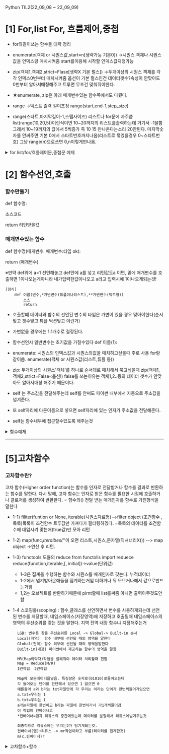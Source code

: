 Python TIL2(22_09_08 ~ 22_09_09)

# [1] For,list For, 흐름제어,중첩
- for와같이쓰는 함수들 대략 정리

- enumerate(객체 or 시퀀스값,start=n[생략가능 기본0])
    ->시퀀스 객체나 시퀀스값을 인덱스랑 매치시켜줌 start를이용해 시작할 인덱스값지정가능

- zip(객체1,객체2,strict=Flase[생략X 기본 펄스])
    ->두개이상의 시퀀스 객체를 각각 인덱스0번부터 매치시켜줌
      옵션이 기본 펄스인건 데이터갯수?속성이 안맞아도 0번부터 알아서매칭해주고
      트루면 무조건 맞춰줘야한다.

- ★enumerate, zip은 아래 매개변수있는 함수쪽에서도 다뤘다.

- range ->텍스트 출력 길이조정 range(start,end-1,step_size)
- range(스타트,마지막길이-1,스탭사이즈)
       리스트나 for문에 자주씀
       list(range(10,20,5))이런식이면 10~20까지의 리스트를출력하는데 거기서 -1을함
       그래서 10~19까지의 값에서 5씩증가 즉 10 15 만나온다는소리 20안된다.
       마지막숫자를 안써주면 기본 0에서 스타트번호까지나옴(리스트로 묶었을경우 0~스타트번호)
       그냥 range(n)으로쓰면 0,n이렇게만나옴.

<details>
<summary>for list/for/흐름제어문,중첩문 예제</summary>

```python

#for문을 이용해서 1-10까지 출력
#*sep는 리스트,튜플 등 시퀀스(순서자료형)에는X

b = [1, 2, 3, 4, 5, 6, 7, 8, 9, 10]
c=0

for a in b:
    c += a      #c는 토탈값,즉 sum이고 for a의 값을 더한다.
                #객체변수 a에는 b의값이 하나하나씩 대입이되는거니까 a=1 한순환끝,a=2순환끝
                # c +=a 는 c= c+a라는의미니까 0(c)+a(b의리스트값,1,2,3,...)
                #그리고c또한반복이기때문에 더한값이 자꾸 누적되는것
else:
    print(c)

#for 를 이용해 변수두개받기 (리스트,튜플)

c=[(1,2),(3,4),(5,6)]        #리스트 1,2가 인덱스0번지, 묶여있는게 한세트

for (a,b) in c :            #a,b라는애가 in에서 2개만 출력하는것, a,b는1,2
        print(a,b)          #c에서 a,b 즉 리스트의 첫번쨰 두번재 저 형식대로 가져오는것.
                            #출력도 a,b로하면 당연히 c에서가져온 각 묶음의 앞 두개의숫자 출력함
                            #그래서 중요한건 가져오려는갯수와 출력하려는 갯수가 같아야한다
                            #ex) c안에 (1,2),(3,4),(5,6)인데 for에서 (a,b,c)를 가져온다면 오류남!

#enumerate,zip

for x,y in enumerate(['abc','111','322','4444'],start=111):    #스타트값은 enumerate갯수만큼 증가
    print(x,y)                                                 #여기는 x자리에 스타트번호 y에는 enumerate안의                                                   리스트값


print('사용x')            #이거는 range와len이용. ragne안에는 숫자가와야하니까 len으로 a의 갯수를 세어가지고옴 3
a=['111','222','333']
for i in range(len(a)):         #그러면 이제 i가 100에서부터 세개만큼증가함(a의갯수만큼)
    print(i+100,a[i])



a01=[1,2,3,4]
a02=['a','b']
for res in zip(a01,a02 ,strict=False):
    print(res)              #이건 각각 변수의 값들과 하나씩 매치함 1은 a 2는b
                            #FALSE를 쓰는이유는 저렇게 두 변수가 데이터의 길이가 달라도
                            #알아서 처리할수있기때문임. TRUE쓰면 데이터갯수안맞으면 큰일
#1. zip
names = ['홍길동', '김길동', '이길동']
ages = [24, 50, 18]

for name, age in zip(names, ages):
    print(name, age)

#2. 추가된 목록
points = [100, 85, 90]

for name, age, point in zip(names, ages, points):
    print(name, age, point)


#zip_logest(iter1,....fillvalue=20)
#3. 추가된 목록을 이용해서 없는 데이터는 None로 채움
from itertools import zip_longest   #itertools에서 zip_longeset을 불러와서실행 꼭불러와줘야함
                                    #개수가 남는부분,즉 잉여값은 None으로 처리함(오류x)
names = names = ['홍길동', '김길동', '이길동','최길동']
ages = [24, 50, 18]

for name, age in zip_longest(names, ages):
    print(name, age)


#4. 추가된 목록을 이용해서 없는 데이터는 값 20으로 채움
for name, age in zip_longest(names, ages, fillvalue=20): #위와같은건데 값20으로채움
    print(name, age)


#5. 추가된 목록을 이용해서 없는 데이터는 값 20으로 채움
points = [100, 85]
for name, age, point in zip_longest(names, ages, points, fillvalue=20):
    print(name, age, point)

★for list를 알아보자★

#1 구문을 살펴보기
res =[a**2 for a in range(10)]  # 리스트로 묶었기때문에 a가 0부터9가될때가지(range가10이라 0-10인데 -1한값까지만)
                                #튼a가 9가될때까지 a(1,2,3,4,5,5,6..)**2(제곱)을 반복
                                # **2 는  2제곱
print(res)

for+if 를 리스트로
[수식 및 리턴변수 (3) for 변수(2) in 시퀀스(1) if 조건식]
    #ex)my_list = [a for a in range(10) if a % 2 == 0]
        #->a먼저 선언하고, 또 a를 for에서 리턴값을가져오는 변수로 선언하고 마지막에 조건식


print('for 문을 조건식과 함께 출력 해보자')

odd_even=[]
for i in range(10):
    if i%2 == 1:
        odd_even.append('odd')
    else:
        odd_even.append('evenn')
print(odd_even)

else값이 있는 for+if 리스트
#변수명 = [true리턴값 if 조건식 else false리턴값 for 변수 in 시퀀스]

odd_even=['odd' if i % 2 ==1 else 'even' for i in range(10)] ,와 줄바꿈이없다. 위,아래 같은결과

#7 zip을 이용해서 list for

names = ['홍길동', '김길동', '이길동']
ages = [24, 50, 18]

for name, age in zip(names, ages):
    print(name, age)

a = [(name,age)for name, age, in zip(names,ages)] #(a,b) for 객체1,객체2 in zip(name,ages)
                                                  #객체 1,2를 zip함
print(a)

#zip

#목록을 한꺼번에 묶어서 리턴 1,10 : 2,20: 3,30
for x ,y in zip([1,2,3],[10,20,30]):
        print(x+y)


#목록을 묶어서 set으로 리턴
print(set(zip(['a','b','c'],[1,2,3])))

#목록을 묶어서 dict으로 리턴

keys=('cat','dog','duck')
valuse=('야옹','멍멍')
#a=('ad','dd','aaa')
print(dict(zip(keys,valuse)))


#outer for 와 inner for
# ↓ 기본형
for 변수 in 시퀀스 :   ---outer for
    for 변수 in 시퀀스 :  ----inner for
        명령

#응용 중첩for를 이용해 구구단을출력
print('1.중첩 for를 이용해서 구구단을 출력해보자')

for a in range(2,10):    # outer 2~9. 앞의숫자 n*m의 n
    print(f'나는{a}단')
    for b in range(1,9): #ineer 1~8 뒤의숫자  n*m의 m
        print("%d * %d = %d" % (a,b,(a*b)))

    print(end="\n")


print('case 1')
l1 = [1, 2, 3]
l2 = [10, 20, 30]
for i in l1:             #1,2,3이 각 이너의값을 하나씩 매칭.
    for j in l2:        #10,20,30 .. 10,20,30 위의 아웃for가 끝날때마다 초기화
        print(i, j)     # 1 10 2 10 1 30 2 10 2 20 2 30 .식으로 나옴.
```
</details>

# [2] 함수선언,호출

### 함수만들기

def 함수명:
    
소스코드
    
return 리턴받을값

### 매개변수있는 함수

def 함수명(매개변수. 매개변수:타입 ok):

return (매개변수)

※만약 def위에 a=1 선언해놓고 def안에 a를 넣고 리턴값도a
이면, 밑에 매개변수를 호출하면 1이나오는게아니라 내가입력한값이나오고
a라고 입력시에 1이나오게되는것!

    [형식]
        def 이름(변수,*가변변수(튜플이나리스트),**가변변수(딕트형))
            소스
            return
-  호출할떄 데이터와 함수의 선언된 변수의 타입은 가변이 있을 경우 맞아야한다(순서맞고 갯수맞고 튜플 딕션맞고 이런거)

- 가변없을 경우에는 1:1개수로 결정된다.

- 함수선언시 일반변수는 초기값을 가질수있다 def 이름(1): 


- enumerate: 시퀀스의 인덱스값과 시퀀스의값을 매치하고싶을때 주로 사용
    for랑 같이씀. enumerate(객체 or 시퀀스값(리스트,튜플 등))

- zip:  두개이상의 시퀀스'객체'를 하나로 순서대로 매치해서 묶고싶을때
    zip(객체1,객체2,strict=False<옵션!)
    false를 쓰는이유는 객체1,2..등의 데이터 갯수가 안맞아도 알아서매칭 해주기 때문이다.
- self 는 주소값을 전달해주는데 self를 안써도 파이썬 내부에서 자동으로 주소값을 넘겨준다.
- 또 self자리에 다른이름으로 넣으면 self자리에 있는 인자가 주소값을 전달해준다.
- self는 함수내부에 접근할수있도록 해주는것
<details>
<summary>함수예제</summary>

## Funtion2(생성,사용)

```python

#기본
def getA():
    return 100
def getB():
    return (1,2,3,4)
def getC():
    return [1,2,3,4]
def getD():
    return '"abcd"'
def getE():
    return "'A'"
def getF():
    return {'a':('a','b','c','d','e')}

if __name__ =='__main__' :
    print(getA())
    print(getB())
    print(getC())
    print(getD())
    print(getE())
    print(getF())

#매개인자가 있는 리턴형 함수를 만들어보자.
#리턴은 현재함수를 종료하는키워드
#지역변수는 def안에서만 쓸수있음.즉,def A안의 D라는애와 def B안의 D라는애는 서로다르므로 저 이름이 같아도됨
#단 매개변수의 갯수와 입력하려는 갯수는 동일해야함
#*args ->인자를 여러개받는다.함수내부에서는 튜플로받는것으로 인식


def getTot(a,b,c):
    a=a+b+c
    return a


if __name__ == '__main__':
    print(getTot(1,2,3))


#매개 인자 있는 함수를 구현하자.(리턴이 x)
#매개변수에 기본값이있으면 아무것도 안넣었을시 기본값반환
#아래처럼 이름이 겹쳐도 기본값이 있고없고에 따라 중복여부가갈림 = 오버로드

def Test(a=1):
    print(a)

def Test():
    print('None')

def getB(*args):            #꼭 args가아니여도된다. 하고싶은 이름대로
    print("여기부턴 args입니다.")
    return args

if __name__ == '__main__':
    Test()    #이름이 같으면,동일한 타입의 매개인자가있는 함수가 우선순위를가진다
    print(getB("%d,%d,%d" %(1,2,3)))

#5.리턴 타입과 매개인자의 타입을 가변으로 설정을 해보자.
#하나이상의 데이터를 리턴

def getTest():
    return 1,2;

def getTets02(*a):
    print(a,type(a))

def getTets04(d,*a,**b):     #dict형
    print('d=',d)            
    print('a=',a)            #가변인자를 섞어쓰고싶다 *,** 저거두개를 다넣을수있다.
                             #단, dict형(**)가 무조건뒤로오게.
    print('b=', b)           #순서는 단일인자->*->**순서이고 입력순대로 그 자리에 대입된다.


if __name__=='__main__':
        getTets02(1,2,3,4,5)
        getTets02(1, 2, 3)
        getTets02(3, 4, 5)
        getTets04(1,2,3,4,5,a=1,b=2)

#exam

#for list를 이용한 5배수 출력

#방법1
res =[a-1 for a in range(1,101,5)]

print(res[1::])

#방법2
def ppp():
    a=range(1,101)
    return a

#이름,국어,영어,수학을 main에서 입력받아서 getTOt(국,영,수)점수를 전달해서
#총점을 리턴받고,getAvg()를 통해 평균을 리턴받는다.getGrade()를 통해 학점리턴

import datetime

def sum_list(_list:list):
    m_dic = ['이름', '국어', '영어', '수학', '총점', '평균', '학점']
    result = 0
    for num in range(1, len(_list)):
        result += _list[num]
    g_avg=round(result / 3,1)
    if g_avg >= 90:
        a=[result,g_avg,'A학점']
        _list.extend(a)
        b = dict(zip(m_dic, _list,strict=False))
        for i,n in b.items():
            print(f'{i}:',n)
    elif g_avg >= 80:
        a = [result,g_avg,'B학점']
        _list.extend(a)
        b = dict(zip(m_dic, _list,strict=False))
        for i,n in b.items():
            print(f'{i}:',n)
    elif g_avg >= 70:
        a = [result, g_avg, 'C학점']
        _list.extend(a)
        b = dict(zip(m_dic, _list,strict=False))
        for i,n in b.items():
            print(f'{i}:',n)
    else:
        a = [result, g_avg, '재수강']
        _list.extend(a)
        b = dict(zip(m_dic, _list,strict=False))
        for i,n in b.items():
            print(f'{i}:',n)
    return sum_list

if __name__ == '__main__':

    sum_list(['스폰지밥',80,90,70])
    print(datetime.datetime.today().strftime('%y-%m-%d/%H:%M'))
```
</details>

------------------

# [5]고차함수

### 고차함수란?

고차 함수(Higher order function)는 함수를 인자로 전달받거나 함수를 결과로 반환하는 함수를 말한다. 다시 말해, 고차 함수는 인자로 받은 함수를 필요한 시점에 호출하거나 클로저를 생성하여 반환한다. = 함수의() 전달 받는 매개인자를 함수로 가진형식을 말한다


- 1-1)   filiter(funtion or None, iterable(시퀀스자료형)-->filter object
                   (조건함수         , 목록)목록이 조건함수 트루값만 가져다가 필터링하겠다.
                                          =목록의 데이터를 조건함수에 대입시켜 맞는애(true값)만 모아 리턴
- 1-2)    map(func,*iteralbes('*'이 오면 리스트,시퀀스,문자열(딕셔너리X))) --> map object
              ->연산 후 리턴.
- 1-3)    functools 모듈의 reduce 
              from functolls import reduece
              reduce(function,iterable,[, initial])->value(단위값)
    - 1-3은 집계를 수행하는 함수와 시퀀스를 매개인자로 갖는다. 누적데이터
    - 1-2에서 넘겨받아온애들을 집계하는거임 더하거나 뭐 모으거나해서 값으로만드는거임
    - 1,2는 오브젝트를 반환하기때문에 pirnt할때 list를써줌 아니면 출력아무것도안함
  
- 1-4   스코핑룰(scoping) : 함수,클래스를 선언하면서 변수를 사용하게되는데
        선언된 변수를 저장할때, 네임스페이스(저장영역)에 저장하고 호출될때 네임스페이스의 영역의
        우선순위를 갖는 것을 말한다. 지역 전역 내장 함수냐 지정해주는거

        LGB: 변수를 찾을 우선순위를 Local -> Global-> Built-in 순서
        Local(지역)  함수 내부에 선언될 때의 영역을 말한다
        Global(전역) 함수 외부에 선언될 때의 영역을말한다
        Built-in(내장) 파이썬에서 제공하는 함수의 영역을 말함

        MR(Map의약자)작업을 잘해줘야 데이터 처리할때 편함
        Map = Reduce(M/R)
        1번작업  2번작업

        Map에 모든데이터를넣음. 특징량은 숫자로(01010)로들어오는데
        각 들어오는 단어를 판단해서 있으면 1 없으면 0
        예를들어 a와 b라는 txt파일안에 각 우리는 이라는 단어가 한번씩들어가있으면
        a.txt=우리는 1
        b.txt=우리는 1
        a라는파일에 한번이고 b라는 파일에 한번이라서 각1개씩들어감
        이 작업이 컨바이너고
        *컨바이너=맵과 리듀스의 중간에있는데 데이터를 분철해서 리듀스에넘겨주는것

        최종적으로 리듀스에는 우리는2가 담기게되는것.
        컨바이너(맵)+리듀스 -> mr작업이라고 부름(테이터를 집계한것)
        m(c,컨바이너)r


<details>
<summary>고차함수+함수</summary>

## Funtion3+고차함수 

```python

#f리스트 객체로 리턴하는 for 내부연산

a = [1, 2, 3]
print([x * 2 for x in a])
print([x * 2 for x in a if x == 3])
print([[x, x * 2] for x in a])              #x에 1,2,3 x*2에 2 4 6이여서 [x,x*2형태]
print([(x, x * 2) for x in a])

b = [4, 5, 6]
print([x * y for x in a for y in b])        #다중for. 4*1 5*1 6*1 4*2 5*2 6*2...의형태
print([a[i] * b[i] for i in range(len(a))]) #a의 0번째인덱스 * b의0번째 > 1번째 * 1번쨰
                                            #인덱스끼리 연산하면 리스트값의 연산이된다는것.

#재귀함수(recursive 자기 자신을 호출하는함수. 자기 자신을 호출하면 재귀호출)
#goto 함수와 재귀함수는 실행속도가느리기(부하가심하기때문에)자주안쓴다 재귀함수>goto(타프로그램)
#선언된 함수 : 인라인 32비트용 프로그램에서 7줄이하는 속도저하
#위의 세가지는 속도저하가심함. 파이썬은 1번문제(goto문)은 아예없앰으로써 해결
#함수 ->객체 ->모듈 (3번해결)

def sum_n(n):
    if n == 0:
        return 0
    else:
        return n + sum_n(n - 1)

if __name__ == '__main__':
    print(sum_n(5))

# 5 + 4 + 3+ 2+ 1의 형태가되는것임. 5+(5-1,4-1,3-1,2-1) 정확히는 저5도 계속줄음 리턴만나서올라가니까

x = 50
def func():
    global x  #값 50
    print ( 'x is' , x)
    x = 2       #얘는 지역(로컬) x임. 글로벌이아니므로 2를가짐
    print( 'Changed global x to' ,   x) #2를출력
if   __name__ == '__main__' :
    print(func())   #리턴값없어서 none나옴
    print(x)        #글로벌을 주석처리하면 50나옴 주석풀면 2출력
                    #지역x는 펑션외부로 못나옴. 그래서 글로벌을주석처리해버리면 전역50을가져오고
                    #주석이 없으면 지역x를 가져옴
                    #전역변수에 재대입하는 개념을 가지고있다 그래서 def밑에 if문에 같은이름의 새로운변수를 넣으면 그값이 재대입되서출력됨
                    #if부분 메인에선 글로벌 쓰면안됨  펑션이나 맨위에

#생성순서, 함수의 주소,이름을 알아보자

import dis  #함수를 선언 ->클래스의 인스턴스를 생성함 ->함수객체 -> 함수이름과 동일한이름에게 할당
            #위의 처리과정을 다 거치고 바이트코드를 호출시행함
            #*id(변수명)은 주소값을 돌려줌! 이름으로 구분못할때 아이디로 비교함

def my_fun():
    print( 'Hello, python !' )
                            #def나 변수를 선언하게되면 내부적으로 클래스인스턴스를 생성해 메모리에올림
                            #그래서 우리가 dir했을떄 볼수있는것.
if   __name__ == '__main__' :
    print(vars()) #함수의 변수 사전 이게 dir하면 나오는애긴함. 등록된 목록이 호출되는것
    print(my_fun)  # 함수 이름을 객체로 확인 이름없으면 주소로나오는데 at 0x000002011c이렇게
    print()
    print('함수의 타입',type(my_fun))
    print('함수이름과 동일한 이름의 젼역변수로 할당' , my_fun.__name__)
    print('함수호출실행(바이트코드)',my_fun.__code__)
    print('함수호출실행 16진바이트 코드',my_fun.__code__.co_code.hex())
    print('<<< dis모듈확인>>>>')
    print(dis.dis(my_fun))      #이게지금 생성 순서를 알려줌 **중요. (dis.dis함수이름)
    print(dir(__builtins__))

  # 중요! .__name__은 함수의 이름을 호출해줌
  #__code를쓰면 주로 경로와  16진코드로 호출이고
  #__name__는 함수이름을 반환한다.

#고차함수

#1)고차 함수중  filter함수를 사용해보자.

def f(x):
    return  x %2 !=0 and x %3 != 0   #2와 3이아닌배수의값을 추출해서x에넣음

#1-1) 짝수만 출력
def even(num):
    return (num % 2 == 0)


if __name__ == '__main__':
    #2~24까지의 값을 함수 f를 이용한 필터링
    print(list(filter(f,range(2,25)))) #)2~24까지의 숫자를가지고 2와 3의 배수가아닌거 추출
    print('=============================')
    #0~9까지의 값중에 짝수만 출력
    print(list(filter(even,range(0,10))))
                    #even펑션에 준 조건대로 트루,펄스를 비교해서 값을 출력하는거임
                    #필터는 조건준만큼 반복해서 돌아감 1,10이면 10번돌아가는거지..

    print('=============================')

    #람다(익명)식 함수를 사용 = 익명함수(lambda) = 일회용 함수를 이름없이 사용하는것
    print(list(filter(lambda d: (d % 2 ==0), range(0, 10))))
    #바로 람다로 익명함수 d를 선언하고 d:(조건문 or 명령문,실행시킬범위나 변수 함수)

# 2)리듀스 함수를 사용해보자

from functools import reduce

def m_fun(x,y):
    print('x=',x,'y=',y)
    return x+y

if __name__ =='__main__':

    print(reduce(lambda x,y : x+y, range(1,11)))

    print(reduce(m_fun,range(10,20)))


#3)고차함수 Map을 사용해보자.


def ss(ita):
    return ita*2

#파일의 내용을 라인단위로 읽어서 공백으로 분철한 후 필터를 통해 데이터를 추출후 단어별로 1로 지정
#이게map 이하는 일. map+reduce =mr
#map로 들어온애들 타입을 반환해보면 클래스가 map이라고뜸


#Calc
from Calc import Calc
from Calc import MyTest

if __name__=='__main__':

    c1=Calc(100,200)
    print(c1.getX())
    print(c1.getY())
    c1.setY(5000)
    print(c1.getY())

    c2=Calc(1000,2000)
    print(c2.getX())
    print(c2.getY())
    c2.setY(4000)               #get y에게 4000을줬다. 대신 2000은 위에있으니까 남아있음
    print(c2.getY())            #get y가 4000을출력한다.


    c3=Calc(1,2,3,4,5)          #3,4,5만출력되므로 합은12가맞음
    print(c3.gethap())
    c3.sethap(5,6,7,8)
    print(c3.gethap())
    print('==============================================================')
    res=MyTest()
    print(res)

```
</details>
